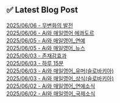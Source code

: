 
## ✅ Latest Blog Post
 
[2025/06/06 - 무변화의 발전](https://3hongstore.tistory.com/315) <br/>
[2025/06/06 - Ai와 매일영어 에콰도르](https://3hongstore.tistory.com/314) <br/>
[2025/06/05 - Ai와 매일영어_연예](https://3hongstore.tistory.com/313) <br/>
[2025/06/05 - Ai와 매일영어_뉴스](https://3hongstore.tistory.com/312) <br/>
[2025/06/03 - 존재감효과](https://3hongstore.tistory.com/311) <br/>
[2025/06/03 - 하루 15분](https://3hongstore.tistory.com/310) <br/>
[2025/06/03 - Ai와 매일영어_유머(슬로바키아)](https://3hongstore.tistory.com/309) <br/>
[2025/06/03 - Ai와 매일영어_상식(슬로바키아)](https://3hongstore.tistory.com/308) <br/>
[2025/06/02 - Ai와 매일영어_연예소식](https://3hongstore.tistory.com/307) <br/>
[2025/06/02 - AI와 매일영어_국제소식](https://3hongstore.tistory.com/306) <br/>

